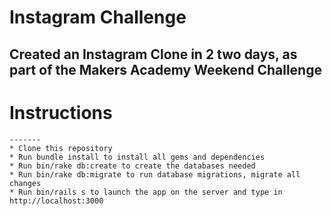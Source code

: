 Instagram Challenge
===================

## Created an Instagram Clone in 2 two days, as part of the Makers Academy Weekend Challenge

# Instructions
```
-------
* Clone this repository
* Run bundle install to install all gems and dependencies
* Run bin/rake db:create to create the databases needed
* Run bin/rake db:migrate to run database migrations, migrate all changes
* Run bin/rails s to launch the app on the server and type in http://localhost:3000
```

